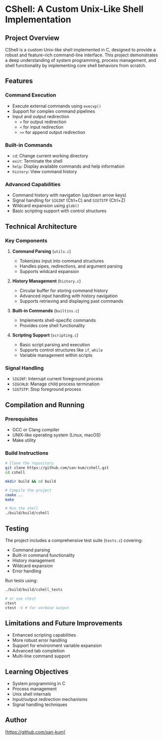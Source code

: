 # CShell: A Custom Unix-Like Shell Implementation

## Project Overview

CShell is a custom Unix-like shell implemented in C, designed to provide a robust and feature-rich command-line interface. This project demonstrates a deep understanding of system programming, process management, and shell functionality by implementing core shell behaviors from scratch.

## Features

### Command Execution

- Execute external commands using `execvp()`
- Support for complex command pipelines
- Input and output redirection
  - `>` for output redirection
  - `<` for input redirection
  - `>>` for append output redirection

### Built-in Commands

- `cd`: Change current working directory
- `exit`: Terminate the shell
- `help`: Display available commands and help information
- `history`: View command history

### Advanced Capabilities

- Command history with navigation (up/down arrow keys)
- Signal handling for `SIGINT` (Ctrl+C) and `SIGTSTP` (Ctrl+Z)
- Wildcard expansion using `glob()`
- Basic scripting support with control structures

## Technical Architecture

### Key Components

1. **Command Parsing** (`utils.c`)

   - Tokenizes input into command structures
   - Handles pipes, redirections, and argument parsing
   - Supports wildcard expansion

2. **History Management** (`history.c`)

   - Circular buffer for storing command history
   - Advanced input handling with history navigation
   - Supports retrieving and displaying past commands

3. **Built-in Commands** (`builtins.c`)

   - Implements shell-specific commands
   - Provides core shell functionality

4. **Scripting Support** (`scripting.c`)
   - Basic script parsing and execution
   - Supports control structures like `if`, `while`
   - Variable management within scripts

### Signal Handling

- `SIGINT`: Interrupt current foreground process
- `SIGCHLD`: Manage child process termination
- `SIGTSTP`: Stop foreground process

## Compilation and Running

### Prerequisites

- GCC or Clang compiler
- UNIX-like operating system (Linux, macOS)
- Make utility

### Build Instructions

```bash
# Clone the repository
git clone https://github.com/san-kum/cshell.git
cd cshell

mkdir build && cd build

# Compile the project
cmake ..
make

# Run the shell
./build/build/cshell
```

## Testing

The project includes a comprehensive test suite (`tests.c`) covering:

- Command parsing
- Built-in command functionality
- History management
- Wildcard expansion
- Error handling

Run tests using:

```bash
./build/build/cshell_tests

# or use ctest
ctest
ctest -V # for verbose output
```

## Limitations and Future Improvements

- Enhanced scripting capabilities
- More robust error handling
- Support for environment variable expansion
- Advanced tab completion
- Multi-line command support

## Learning Objectives

- System programming in C
- Process management
- Unix shell internals
- Input/output redirection mechanisms
- Signal handling techniques

## Author

[https://github.com/san-kum]
